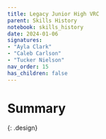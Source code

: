 ```yaml
---
title: Legacy Junior High VRC
parent: Skills History
notebook: skills_history
date: 2024-01-06
signatures:
- "Ayla Clark"
- "Caleb Carlson"
- "Tucker Nielson"
nav_order: 15
has_children: false
---
```


# Summary
{: .design}



<canvas id="SkillsHistory" to_date="2024-01-06"></canvas>
